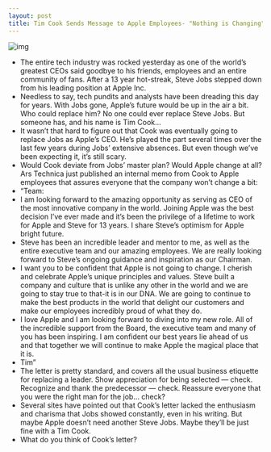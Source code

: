 ```yaml
---
layout: post
title: Tim Cook Sends Message to Apple Employees- "Nothing is Changing"
---
```

![img](http://media.idownloadblog.com/wp-content/uploads/2011/08/tim-cook-apple-ceo-e1314287735337.png)
* The entire tech industry was rocked yesterday as one of the world’s greatest CEOs said goodbye to his friends, employees and an entire community of fans. After a 13 year hot-streak, Steve Jobs stepped down from his leading position at Apple Inc.
* Needless to say, tech pundits and analysts have been dreading this day for years. With Jobs gone, Apple’s future would be up in the air a bit. Who could replace him? No one could ever replace Steve Jobs. But someone has, and his name is Tim Cook…
* It wasn’t that hard to figure out that Cook was eventually going to replace Jobs as Apple’s CEO. He’s played the part several times over the last few years during Jobs’ extensive absences. But even though we’ve been expecting it, it’s still scary.
* Would Cook deviate from Jobs’ master plan? Would Apple change at all? Ars Technica just published an internal memo from Cook to Apple employees that assures everyone that the company won’t change a bit:
* “Team:
* I am looking forward to the amazing opportunity as serving as CEO of the most innovative company in the world. Joining Apple was the best decision I’ve ever made and it’s been the privilege of a lifetime to work for Apple and Steve for 13 years. I share Steve’s optimism for Apple bright future.
* Steve has been an incredible leader and mentor to me, as well as the entire executive team and our amazing employees. We are really looking forward to Steve’s ongoing guidance and inspiration as our Chairman.
* I want you to be confident that Apple is not going to change. I cherish and celebrate Apple’s unique principles and values. Steve built a company and culture that is unlike any other in the world and we are going to stay true to that-it is in our DNA. We are going to continue to make the best products in the world that delight our customers and make our employees incredibly proud of what they do.
* I love Apple and I am looking forward to diving into my new role. All of the incredible support from the Board, the executive team and many of you has been inspiring. I am confident our best years lie ahead of us and that together we will continue to make Apple the magical place that it is.
* Tim”
* The letter is pretty standard, and covers all the usual business etiquette for replacing a leader. Show appreciation for being selected — check. Recognize and thank the predecessor — check. Reassure everyone that you were the right man for the job… check?
* Several sites have pointed out that Cook’s letter lacked the enthusiasm and charisma that Jobs showed constantly, even in his writing. But maybe Apple doesn’t need another Steve Jobs. Maybe they’ll be just fine with a Tim Cook.
* What do you think of Cook’s letter?

